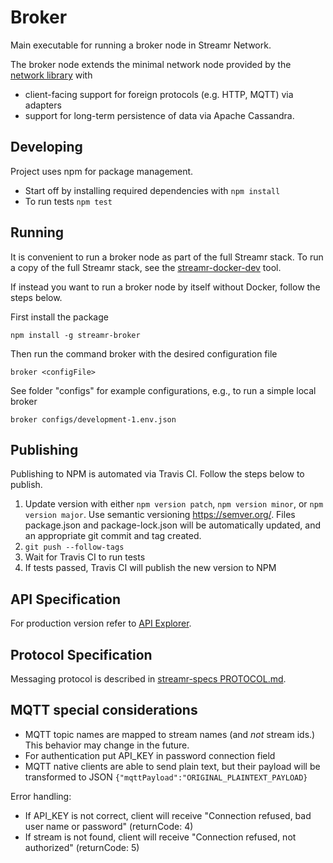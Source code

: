 # Broker

Main executable for running a broker node in Streamr Network.

The broker node extends the minimal network node provided by the
[network library](https://github.com/streamr-dev/network) with
- client-facing support for foreign protocols (e.g. HTTP, MQTT) via adapters
- support for long-term persistence of data via Apache Cassandra.

## Developing
Project uses npm for package management.

- Start off by installing required dependencies with `npm install`
- To run tests `npm test`

## Running
It is convenient to run a broker node as part of the full Streamr stack.
To run a copy of the full Streamr stack, see the
[streamr-docker-dev](https://github.com/streamr-dev/streamr-docker-dev) tool.

If instead you want to run a broker node by itself without Docker, follow the steps below.

First install the package
```
npm install -g streamr-broker
```
Then run the command broker with the desired configuration file
```
broker <configFile>
```
See folder "configs" for example configurations, e.g., to run a simple local broker
```
broker configs/development-1.env.json
```

## Publishing

Publishing to NPM is automated via Travis CI. Follow the steps below to publish.

1. Update version with either `npm version patch`, `npm version minor`, or `npm version major`. Use semantic versioning
https://semver.org/. Files package.json and package-lock.json will be automatically updated, and an appropriate git commit and tag created. 
2. `git push --follow-tags`
3. Wait for Travis CI to run tests
4. If tests passed, Travis CI will publish the new version to NPM

## API Specification

For production version refer to [API Explorer](https://api-explorer.streamr.com).

## Protocol Specification

Messaging protocol is described in [streamr-specs PROTOCOL.md](https://github.com/streamr-dev/streamr-specs/blob/master/PROTOCOL.md).

## MQTT special considerations
- MQTT topic names are mapped to stream names (and *not* stream ids.) This behavior may change in the future.
- For authentication put API_KEY in password connection field
- MQTT native clients are able to send plain text, but their payload will be transformed to JSON
`{"mqttPayload":"ORIGINAL_PLAINTEXT_PAYLOAD}`

Error handling:
- If API_KEY is not correct, client will receive "Connection refused, bad user name or password" (returnCode: 4)
- If stream is not found, client will receive "Connection refused, not authorized" (returnCode: 5)
